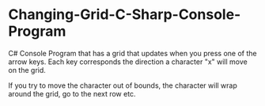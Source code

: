 # Changing-Grid-C-Sharp-Console-Program
C# Console Program that has a grid that updates when you press one of the arrow keys.
Each key corresponds the direction a character "x" will move on the grid.

If you try to move the character out of bounds, the character will wrap around the grid, go to the next row etc.
